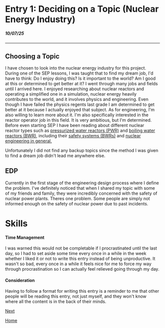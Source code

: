 # Entry 1: Deciding on a Topic (Nuclear Energy Industry)
##### 10/07/25

---

## Choosing a Topic

I have chosen to look into the nuclear energy industry for this project. During one of the SEP lessons, I was taught that to find my dream job, I'd have to think: Do I enjoy doing this? Is it important to the world? Am I good at this or determined to get better at it? I went through many jobs and fields until I arrived here. I enjoyed researching about nuclear reactors and operating a simplified one in a simulation, nuclear energy heavily contributes to the world, and it involves physics and engineering. Even though I have failed the physics regents last grade I am determined to get better at it because I actually enjoyed that subject. As for engineering, I'm also willing to learn more about it. I'm also specifically interested in the reactor operator job in this field. It is very ambitious, but I'm determined. Before even starting SEP I have been reading about different nuclear reactor types such as [pressurized water reactors (PWR)](https://en.wikipedia.org/wiki/Pressurized_water_reactor) and [boiling water reactors (BWR)](https://en.wikipedia.org/wiki/Boiling_water_reactor), including their [safety systems (BWRs)](https://en.wikipedia.org/wiki/Boiling_water_reactor_safety_systems#Reactor_Protection_System_(RPS)) and [nuclear engineering in general.](https://en.wikipedia.org/wiki/Nuclear_engineering)

Unfortunately I did not find any backup topics since the method I was given to find a dream job didn't lead me anywhere else.

## EDP

Currently in the first stage of the engineering design process where I define the problem. I've definitely noticed that when I shared my topic with some of my friends and family, they were incredibly concerned with the safety of nuclear power plants. Theres one problem. Some people are simply not informed enough on the safety of nuclear power due to past incidents.

# Skills

#### Time Management

I was warned this would not be completable if I procrastinated until the last day, so I had to set aside some time every once in a while in the week whether I liked it or not to write this entry instead of being unproductive. It wasn't so bad, every once in a while it feels nice for me to force my way through procrastination so I can actually feel relieved going through my day.

#### Consideration

Having to follow a format for writing this entry is a reminder to me that other people will be reading this entry, not just myself, and they won't know where all the content is in the back of their minds.

[Next](entry02.md)

[Home](../README.md)

